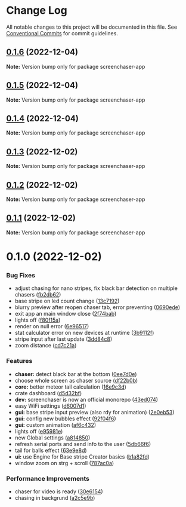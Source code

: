 # Change Log

All notable changes to this project will be documented in this file.
See [Conventional Commits](https://conventionalcommits.org) for commit guidelines.

## [0.1.6](https://github.com/xi72yow/stunning-octo-sniffle/compare/screenchaser-app@0.1.5...screenchaser-app@0.1.6) (2022-12-04)

**Note:** Version bump only for package screenchaser-app





## [0.1.5](https://github.com/xi72yow/stunning-octo-sniffle/compare/screenchaser-app@0.1.4...screenchaser-app@0.1.5) (2022-12-04)

**Note:** Version bump only for package screenchaser-app





## [0.1.4](https://github.com/xi72yow/stunning-octo-sniffle/compare/screenchaser-app@0.1.3...screenchaser-app@0.1.4) (2022-12-04)

**Note:** Version bump only for package screenchaser-app





## [0.1.3](https://github.com/xi72yow/stunning-octo-sniffle/compare/screenchaser-app@0.1.2...screenchaser-app@0.1.3) (2022-12-02)

**Note:** Version bump only for package screenchaser-app





## [0.1.2](https://github.com/xi72yow/stunning-octo-sniffle/compare/screenchaser-app@0.1.1...screenchaser-app@0.1.2) (2022-12-02)

**Note:** Version bump only for package screenchaser-app





## [0.1.1](https://github.com/xi72yow/stunning-octo-sniffle/compare/screenchaser-app@0.1.0...screenchaser-app@0.1.1) (2022-12-02)

**Note:** Version bump only for package screenchaser-app





# 0.1.0 (2022-12-02)


### Bug Fixes

* adjust chasing for nano stripes, fix black bar detection on multiple chasers ([fb2db62](https://github.com/xi72yow/stunning-octo-sniffle/commit/fb2db628e73c28ff4175dde96aee9515ed4be37d))
* base stripe on led count change ([13c7192](https://github.com/xi72yow/stunning-octo-sniffle/commit/13c71926bd0a3dfc77db8b637121733553dd370a))
* blurry preview after reopen chaser tab, error preventing ([0690ede](https://github.com/xi72yow/stunning-octo-sniffle/commit/0690ede6c41d8c16f6f51c652a68a41541ec841d))
* exit app an main window close ([2f74bab](https://github.com/xi72yow/stunning-octo-sniffle/commit/2f74bab71875acadb401505dba7619ba7f897dbc))
* lights off ([f80f15a](https://github.com/xi72yow/stunning-octo-sniffle/commit/f80f15aa55418f6a35aa7a29edd8acca9b389012))
* render on null error ([6e96517](https://github.com/xi72yow/stunning-octo-sniffle/commit/6e96517b9866e57319e130b6c1f57ef1c333b1c8))
* stat calculator error on new devices at runtime ([3b9112f](https://github.com/xi72yow/stunning-octo-sniffle/commit/3b9112f11e613608fe30b358495ed22470d199f9))
* stripe input after last update ([3dd84c8](https://github.com/xi72yow/stunning-octo-sniffle/commit/3dd84c814e6a6539849a2ff9588844bb7717d8ec))
* zoom distance ([cd7c21a](https://github.com/xi72yow/stunning-octo-sniffle/commit/cd7c21a9053a0321808635fe42c126335b8cb10f))


### Features

* **chaser:** detect black bar at the bottom ([0ee7d0e](https://github.com/xi72yow/stunning-octo-sniffle/commit/0ee7d0e669ff170a33b668f19c617accc42d7736))
* choose whole screen as chaser source ([df22b0b](https://github.com/xi72yow/stunning-octo-sniffle/commit/df22b0b80f624fa41cdc15b3b4199748916ac024))
* **core:** better meteor tail calculation ([16e9c3d](https://github.com/xi72yow/stunning-octo-sniffle/commit/16e9c3de1380031f8ec09ff039d4996d92d7933b))
* crate dashboard ([d5d32bf](https://github.com/xi72yow/stunning-octo-sniffle/commit/d5d32bf04865041b7b499bbc3c8128700b3822a4))
* **dev:** screenchaser is now an official monorepo ([43ed074](https://github.com/xi72yow/stunning-octo-sniffle/commit/43ed074422931ba1a4f9475341e7af7605a767cd))
* easy WiFi settings ([d6007d1](https://github.com/xi72yow/stunning-octo-sniffle/commit/d6007d1e5ac1ec2bb5114ddb759b5817ab5cea5a))
* **gui:** base stripe input preview (also rdy for animation) ([2e0eb53](https://github.com/xi72yow/stunning-octo-sniffle/commit/2e0eb534edd6bc340302514b91590f604c9a53a0))
* **gui:** config new bubbles effect ([92f04f6](https://github.com/xi72yow/stunning-octo-sniffle/commit/92f04f6f432376a13a246da6d77abedff0a73634))
* **gui:** custom animation ([af6c432](https://github.com/xi72yow/stunning-octo-sniffle/commit/af6c4321850437649fac9149b3adb1b07c77910c))
* lights off ([e95981e](https://github.com/xi72yow/stunning-octo-sniffle/commit/e95981e7de41ab4f2839060191b6b8be4996c581))
* new Global settings ([a814850](https://github.com/xi72yow/stunning-octo-sniffle/commit/a8148503552a444c8e8a950d83202551e66404db))
* refresh serial ports and send info to the user ([5db66f6](https://github.com/xi72yow/stunning-octo-sniffle/commit/5db66f681b9cea62b6d09f861fc2e315bf575e3a))
* tail for balls effect ([63e9e8d](https://github.com/xi72yow/stunning-octo-sniffle/commit/63e9e8d7238c60b9e1fde3ee1753d7c13518dccb))
* **ui:** use Engine for Base stripe Creator basics ([b1a82fd](https://github.com/xi72yow/stunning-octo-sniffle/commit/b1a82fde3555cbaf93767fe65eb45aa93530c326))
* window zoom on strg + scroll ([787ac0a](https://github.com/xi72yow/stunning-octo-sniffle/commit/787ac0a85bf098506666b2694b78cc19254fb823))


### Performance Improvements

* chaser for video is ready ([30e6154](https://github.com/xi72yow/stunning-octo-sniffle/commit/30e61546cf874771ad2b46cc756731bf7bff10ec))
* chasing in backgrund ([a2c5e9b](https://github.com/xi72yow/stunning-octo-sniffle/commit/a2c5e9b5db60b63c560cbbcc26c2bf62c56b5c84))
